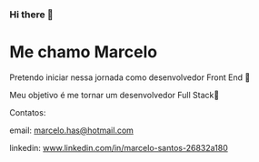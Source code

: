 ### Hi there 👋
# Me chamo Marcelo # 

Pretendo iniciar nessa jornada como desenvolvedor Front End 🚀

Meu objetivo é me tornar um desenvolvedor Full Stack:dart:

Contatos:

email: marcelo.has@hotmail.com 

linkedin: www.linkedin.com/in/marcelo-santos-26832a180

